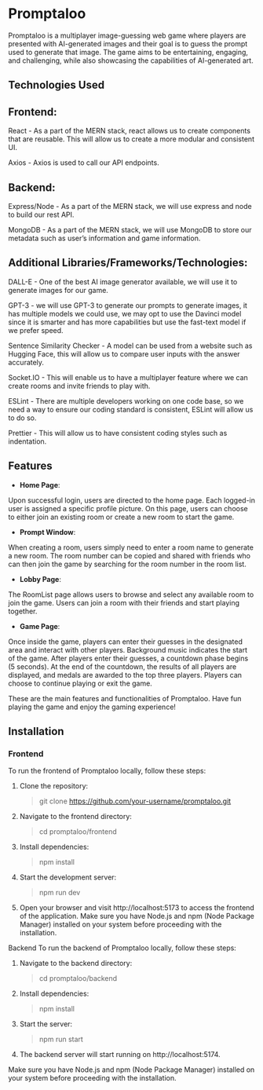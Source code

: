 # Promptaloo

Promptaloo is a multiplayer image-guessing web game where players are presented with AI-generated images and their goal is to guess the prompt used to generate that image. The game aims to be entertaining, engaging, and challenging, while also showcasing the capabilities of AI-generated art.

## Technologies Used

## Frontend:

React - As a part of the MERN stack, react allows us to create components that are reusable. This will allow us to create a more modular and consistent UI.

Axios - Axios is used to call our API endpoints.

## Backend:

Express/Node - As a part of the MERN stack, we will use express and node to build our rest API.

MongoDB - As a part of the MERN stack, we will use MongoDB to store our metadata such as user’s information and game information.

## Additional Libraries/Frameworks/Technologies:

DALL-E - One of the best AI image generator available, we will use it to generate images for our game.

GPT-3 - we will use GPT-3 to generate our prompts to generate images, it has multiple models we could use, we may opt to use the Davinci model since it is smarter and has more capabilities but use the fast-text model if we prefer speed. 

Sentence Similarity Checker - A model can be used from a website such as Hugging Face, this will allow us to compare user inputs with the answer accurately. 

Socket.IO -  This will enable us to have a multiplayer feature where we can create rooms and invite friends to play with.

ESLint - There are multiple developers working on one code base, so we need a way to ensure our coding standard is consistent, ESLint will allow us to do so.

Prettier - This will allow us to have consistent coding styles such as indentation.


## Features

 - **Home Page**:

Upon successful login, users are directed to the home page. Each logged-in user is assigned a specific profile picture. On this page, users can choose to either join an existing room or create a new room to start the game.


- **Prompt Window**:

When creating a room, users simply need to enter a room name to generate a new room. The room number can be copied and shared with friends who can then join the game by searching for the room number in the room list.


- **Lobby Page**:

The RoomList page allows users to browse and select any available room to join the game. Users can join a room with their friends and start playing together.


- **Game Page**:

Once inside the game, players can enter their guesses in the designated area and interact with other players. Background music indicates the start of the game. After players enter their guesses, a countdown phase begins (5 seconds). At the end of the countdown, the results of all players are displayed, and medals are awarded to the top three players. Players can choose to continue playing or exit the game.

These are the main features and functionalities of Promptaloo. Have fun playing the game and enjoy the gaming experience!

## Installation

### Frontend

To run the frontend of Promptaloo locally, follow these steps:

1. Clone the repository:
    >git clone https://github.com/your-username/promptaloo.git

2. Navigate to the frontend directory:

    >cd promptaloo/frontend

3. Install dependencies:

    >npm install

4. Start the development server:

    >npm run dev

5. Open your browser and visit http://localhost:5173 to access the frontend of the application.
Make sure you have Node.js and npm (Node Package Manager) installed on your system before proceeding with the installation.

Backend
To run the backend of Promptaloo locally, follow these steps:

1. Navigate to the backend directory:

    >cd promptaloo/backend

2. Install dependencies:

    >npm install

3. Start the server:

    >npm run start

4. The backend server will start running on http://localhost:5174.

Make sure you have Node.js and npm (Node Package Manager) installed on your system before proceeding with the installation.
